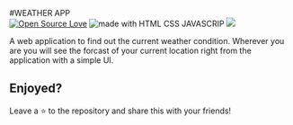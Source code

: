 #WEATHER APP <br>
[![Open Source Love](https://badges.frapsoft.com/os/v1/open-source.svg?v=103)](https://github.com/ellerbrock/open-source-badges/)  <img src="https://img.shields.io/badge/made%20with-python-blue.svg?style=flat-square" alt="made with HTML CSS JAVASCRIP">  <img src="https://img.shields.io/badge/Uses-fcc%20weather%20api-red">

A web application to find out the current weather condition. Wherever you are you will see the forcast of your current location right from the application with a simple UI.


## Enjoyed? 

Leave a :star: to the repository and share this with your friends!

